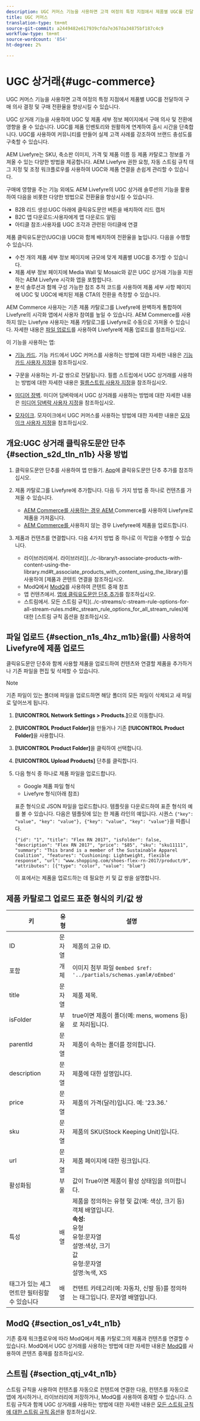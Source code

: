 ```yaml
---
description: UGC 커머스 기능을 사용하면 고객 여정의 특정 지점에서 제품별 UGC를 전달하여 구매 의사 결정 및 구매 전환율을 향상시킬 수 있습니다.
title: UGC 커머스
translation-type: tm+mt
source-git-commit: a2449482e617939cfda7e367da34875bf187c4c9
workflow-type: tm+mt
source-wordcount: '854'
ht-degree: 2%

---
```



# UGC 상거래{#ugc-commerce}

UGC 커머스 기능을 사용하면 고객 여정의 특정 지점에서 제품별 UGC를 전달하여 구매 의사 결정 및 구매 전환율을 향상시킬 수 있습니다.

UGC 상거래 기능을 사용하여 UGC 및 제품 세부 정보 페이지에서 구매 의사 및 전환에 영향을 줄 수 있습니다. UGC를 제품 인벤토리와 원활하게 연계하여 출시 시간을 단축합니다. UGC를 사용하여 커뮤니티를 만들어 실제 고객 사례를 강조하여 브랜드 충성도를 구축할 수 있습니다.

AEM Livefyre는 SKU, 축소판 이미지, 가격 및 제품 이름 등 제품 카탈로그 정보를 가져올 수 있는 다양한 방법을 제공합니다. AEM Livefyre 권한 요청, 자동 스트림 규칙 태그 지정 및 조정 워크플로우를 사용하여 UGC와 제품 연결을 손쉽게 관리할 수 있습니다.

구매에 영향을 주는 기능 외에도 AEM Livefyre의 UGC 상거래 솔루션의 기능을 활용하여 다음을 비롯한 다양한 방법으로 전환율을 향상시킬 수 있습니다.

* B2B 리드 생성:UGC 아래에 클릭유도문안 버튼을 배치하여 리드 캡처
* B2C 앱 다운로드:사용자에게 앱 다운로드 알림
* 아티클 참조:사용자를 UGC 조각과 관련된 아티클에 연결

제품 클릭유도문안(UGC)을 UGC와 함께 배치하여 전환율을 높입니다. 다음을 수행할 수 있습니다.

* 수천 개의 제품 세부 정보 페이지에 규모에 맞게 제품별 UGC를 추가할 수 있습니다.
* 제품 세부 정보 페이지에 Media Wall 및 Mosaic와 같은 UGC 상거래 기능을 지원하는 AEM Livefyre 시각화 앱을 포함합니다.
* 분석 솔루션과 함께 구성 가능한 참조 추적 코드를 사용하여 제품 세부 사항 페이지에 UGC 및 UGC에 배치된 제품 CTA의 전환을 측정할 수 있습니다.

AEM Commerce 사용자는 기존 제품 카탈로그를 Livefyre에 완벽하게 통합하여 Livefyre의 시각화 앱에서 사용자 참여를 높일 수 있습니다. AEM Commerce를 사용하지 않는 Livefyre 사용자는 제품 카탈로그를 Livefyre로 수동으로 가져올 수 있습니다. 자세한 내용은 [파일 업로드](/help/using/c-features-livefyre/c-ugc-commerce.md)를 사용하여 Livefyre에 제품 업로드를 참조하십시오.

이 기능을 사용하는 앱:

* [기능 카드](../c-about-apps/c-feature-card-app/c-feature-card-app.md#c_feature_card_app). 기능 카드에서 UGC 커머스를 사용하는 방법에 대한 자세한 내용은 [기능 카드 사용자 지정](../c-about-apps/c-feature-card-app/c-feature-card-app.md#section_uds_gzm_5y)을 참조하십시오.

* [](../c-about-apps/c-filmstrip-app/c-filmstrip-app.md#concept_jpc_n2j_jbb) 구문을 사용하는 키-값 쌍으로 전달됩니다. 필름 스트립에서 UGC 상거래를 사용하는 방법에 대한 자세한 내용은 [필름스트립 사용자 지정](../c-about-apps/c-filmstrip-app/c-filmstrip-customizations.md#c_filmstrip_customizations)을 참조하십시오.

* [미디어 장벽](../c-about-apps/c-media-wall-app/c-media-wall-app.md#c_media_wall_app). 미디어 담벼락에서 UGC 상거래를 사용하는 방법에 대한 자세한 내용은 [미디어 담벼락 사용자 지정](../c-about-apps/c-media-wall-app/r-media-wall-customizations.md#r_media_wall_customizations)을 참조하십시오.

* [모자이크](../c-about-apps/c-mosaic-app/c-mosaic-app.md#c_mosaic_app). 모자이크에서 UGC 커머스를 사용하는 방법에 대한 자세한 내용은 [모자이크 사용자 지정](../c-about-apps/c-mosaic-app/c-mosaic-customizations.md#c_mosaic_customizations)을 참조하십시오.

## 개요:UGC 상거래 클릭유도문안 단추 {#section_s2d_tln_n1b} 사용 방법

1. 클릭유도문안 단추를 사용하여 앱 만들기. [App](/help/using/c-features-livefyre/c-call-to-action-button.md#task_36190DD1C8204C7793CB7EEA379C2155)에 클릭유도문안 단추 추가를 참조하십시오.
1. 제품 카탈로그를 Livefyre에 추가합니다. 다음 두 가지 방법 중 하나로 컨텐츠를 가져올 수 있습니다.

   * [AEM Commerce를 사용하는 경우 AEM ](https://helpx.adobe.com/experience-manager/6-4/sites/administering/using/livefyre.html) Commerce를 사용하여 Livefyre로 제품을 가져옵니다.
   * [AEM Commerce를 ](/help/using/c-features-livefyre/c-ugc-commerce.md) 사용하지 않는 경우 Livefyree에 제품을 업로드합니다.

1. 제품과 컨텐츠를 연결합니다. 다음 4가지 방법 중 하나로 이 작업을 수행할 수 있습니다.

   * 라이브러리에서. 라이브러리](../c-library/t-associate-products-with-content-using-the-library.md#t_associate_products_with_content_using_the_library)를 사용하여 [제품과 콘텐트 연결을 참조하십시오.
   * ModQ에서 [ModQ](/help/using/c-features-livefyre/c-about-moderation/c-modq.md)를 사용하여 콘텐트 중재 참조
   * 앱 컨텐츠에서. [앱에 클릭유도문안 단추 추가](/help/using/c-features-livefyre/c-call-to-action-button.md)를 참조하십시오.
   * 스트림에서. 모든 스트림 규칙](../c-streams/c-stream-rule-options-for-all-stream-rules.md#c_stream_rule_options_for_all_stream_rules)에 대한 [스트림 규칙 옵션을 참조하십시오.

## 파일 업로드 {#section_n1s_4hz_m1b}을(를) 사용하여 Livefyre에 제품 업로드

클릭유도문안 단추와 함께 사용할 제품을 업로드하여 컨텐츠와 연결할 제품을 추가하거나 기존 파일을 편집 및 삭제할 수 있습니다.

>[!NOTE]
>
>기존 파일이 있는 폴더에 파일을 업로드하면 해당 폴더의 모든 파일이 삭제되고 새 파일로 덮어쓰게 됩니다.

1. **[!UICONTROL Network Settings > Products.]**&#x200B;으로 이동합니다.
1. **[!UICONTROL Product Folder]**&#x200B;을 만들거나 기존 **[!UICONTROL Product Folder]**&#x200B;을 사용합니다.

1. **[!UICONTROL Product Folder]**&#x200B;을 클릭하여 선택합니다.
1. **[!UICONTROL Upload Products]** 단추를 클릭합니다.
1. 다음 형식 중 하나로 제품 파일을 업로드합니다.

   * Google 제품 파일 형식
   * Livefyre 형식(아래 참조)

   표준 형식으로 JSON 파일을 업로드합니다. 템플릿을 다운로드하여 표준 형식의 예를 볼 수 있습니다. 다음은 템플릿에 있는 한 제품 라인의 예입니다. 시퀀스 `{"key": "value", "key": "value"}, {"key": "value", "key": "value"}`을 따릅니다.

   ```
   {"id": "1", "title": "Flex RN 2017", "isFolder": false, "description": "Flex RN 2017", "price": "$85", "sku": "sku11111", "summary": "This brand is a member of the Sustainable Apparel Coalition", "features": "Cushioning: Lightweight, flexible response", "url": "www.shopping.com/shoes-flex-rn-2017/product/9", "attributes": [{"type": "color", "value": "blue"}
   ```

   이 표에서는 제품을 업로드하는 데 필요한 키 및 값 쌍을 설명합니다.

## 제품 카탈로그 업로드 표준 형식의 키/값 쌍

| 키 | 유형 | 설명 |
|--- |--- |--- |
| ID | 문자열 | 제품의 고유 ID. |
| 포함 | 개체 | 이미지 첨부 파일 `0embed $ref: '../partials/schemas.yaml#/oEmbed'` |
| title | 문자열 | 제품 제목. |
| isFolder | 부울 | true이면 제품이 폴더(예: mens, womens 등)로 처리됩니다. |
| parentId | 문자열 | 제품이 속하는 폴더를 정의합니다. |
| description | 문자열 | 제품에 대한 설명입니다. |
| price | 문자열 | 제품의 가격(달러)입니다. 예: &#39;23.36.&#39; |
| sku | 문자열 | 제품의 SKU(Stock Keeping Unit)입니다. |
| url | 문자열 | 제품 페이지에 대한 링크입니다. |
| 활성화됨 | 부울 | 값이 True이면 제품이 활성 상태임을 의미합니다. |
| 특성 | 배열 | 제품을 정의하는 유형 및 값(예: 색상, 크기 등) 객체 배열입니다.</br>**속성:** </br>유형  </br>유형:문자열 </br>설명:색상, 크기  </br>값  </br>유형:문자열  </br>설명:녹색, XS |
| 태그가 있는 세그먼트만 필터링할 수 있습니다 | 배열 | 컨텐트 카테고리(예: 자동차, 신발 등)를 정의하는 태그입니다. 문자열 배열입니다. |

## ModQ {#section_os1_v4t_n1b}

기존 중재 워크플로우에 따라 ModQ에서 제품 카탈로그의 제품과 컨텐츠를 연결할 수 있습니다. ModQ에서 UGC 상거래를 사용하는 방법에 대한 자세한 내용은 [ModQ](/help/using/c-features-livefyre/c-about-moderation/c-moderate-content-using-app-content.md)를 사용하여 콘텐츠 중재를 참조하십시오.

## 스트림 {#section_qtj_v4t_n1b}

스트림 규칙을 사용하여 컨텐츠를 자동으로 컨텐트에 연결한 다음, 컨텐츠를 자동으로 앱에 게시하거나, 라이브러리에 저장하거나, ModQ를 사용하여 중재할 수 있습니다. 스트림 규칙과 함께 UGC 상거래를 사용하는 방법에 대한 자세한 내용은 [모든 스트림 규칙에 대한 스트림 규칙 옵션](../c-streams/c-stream-rule-options-for-all-stream-rules.md#c_stream_rule_options_for_all_stream_rules)을 참조하십시오.
